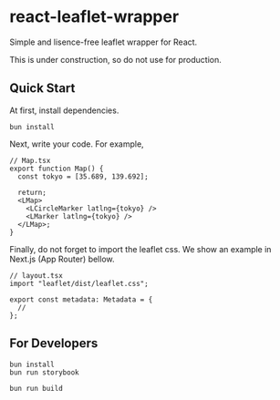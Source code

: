 # react-leaflet-wrapper

Simple and lisence-free leaflet wrapper for React.

This is under construction, so do not use for production.

## Quick Start

At first, install dependencies.

```
bun install
```

Next, write your code. For example,

```tsx
// Map.tsx
export function Map() {
  const tokyo = [35.689, 139.692];

  return;
  <LMap>
    <LCircleMarker latlng={tokyo} />
    <LMarker latlng={tokyo} />
  </LMap>;
}
```

Finally, do not forget to import the leaflet css.
We show an example in Next.js (App Router) bellow.

```tsx
// layout.tsx
import "leaflet/dist/leaflet.css";

export const metadata: Metadata = {
  //
};
```

## For Developers

```
bun install
bun run storybook
```

```
bun run build
```
